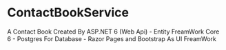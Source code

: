 # ContactBookService

A Contact Book Created By ASP.NET 6 (Web Api) - Entity FreamWork Core 6 - Postgres For Database - Razor Pages and Bootstrap As UI FreamWork
